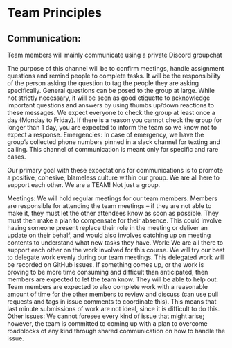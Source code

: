 # Team Principles

## Communication:
Team members will mainly communicate using a private Discord groupchat

The purpose of this channel will be to confirm meetings, handle assignment questions and remind people to complete tasks.
It will be the responsibility of the person asking the question to tag the people they are asking specifically.
General questions can be posed to the group at large.
While not strictly necessary, it will be seen as good etiquette to acknowledge important questions and answers by using thumbs up/down reactions to these messages.
We expect everyone to check the group at least once a day (Monday to Friday). If there is a reason you cannot check the group for longer than 1 day, you are expected to inform the team so we know not to expect a response.
Emergencies: In case of emergency, we have the group’s collected phone numbers pinned in a slack channel for texting and calling. This channel of communication is meant only for specific and rare cases.

Our primary goal with these expectations for communications is to promote a positive, cohesive, blameless culture within our group.
We are all here to support each other. We are a TEAM! Not just a group.

Meetings:
We will hold regular meetings for our team members.
Members are responsible for attending the team meetings – if they are not able to make it, they must let the other attendees know as soon as possible.
They must then make a plan to compensate for their absence. This could involve having someone present replace their role in the meeting or deliver an update on their behalf, and would also involves catching up on meeting contents to understand what new tasks they have.
Work:
We are all there to support each other on the work involved for this course.
We will try our best to delegate work evenly during our team meetings. This delegated work will be recorded on GitHub issues.
If something comes up, or the work is proving to be more time consuming and difficult than anticipated, then members are expected to let the team know. They will be able to help out.
Team members are expected to also complete work with a reasonable amount of time for the other members to review and discuss (can use pull requests and tags in issue comments to coordinate this). This means that last minute submissions of work are not ideal, since it is difficult to do this.
Other issues:
We cannot foresee every kind of issue that might arise; however, the team is committed to coming up with a plan to overcome roadblocks of any kind through shared communication on how to handle the issue.
